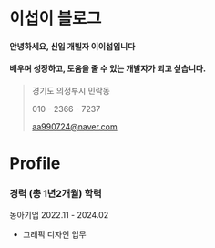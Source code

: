 # 이섭이 블로그
#### 안녕하세요, 신입 개빌자 이이섭입니다
#### 배우며 성장하고, 도움을 줄 수 있는 개발자가 되고 싶습니다.

> 경기도 의정부시 민락동
>
> 010 - 2366 - 7237
>
> aa990724@naver.com

# Profile                           
### 경력 (총 1년2개월)                         학력
동아기업 2022.11 - 2024.02
* 그래픽 디자인 업무
